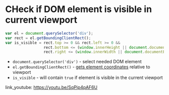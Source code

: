 # CHeck if DOM element is visible in current viewport

```javascript
var el = document.querySelector('div');
var rect = el.getBoundingClientRect();
var is_visible = rect.top >= 0 && rect.left >= 0 &&
                 rect.bottom <= (window.innerHeight || document.documentElement.clientHeight) &&
                 rect.right <= (window.innerWidth || document.documentElement.clientWidth);
```

- `document.querySelector('div')` - select needed DOM element
- `el.getBoundingClientRect()` - [gets element coordinates](https://developer.mozilla.org/en-US/docs/Web/API/Element/getBoundingClientRect) relative to viewport
- `is_visible` - will contain ```true``` if element is visible in the current viewport


link_youtube: https://youtu.be/SqPip4pAF6U
